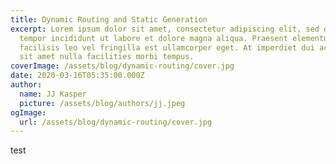 ```yaml
---
title: Dynamic Routing and Static Generation
excerpt: Lorem ipsum dolor sit amet, consectetur adipiscing elit, sed do eiusmod
  tempor incididunt ut labore et dolore magna aliqua. Praesent elementum
  facilisis leo vel fringilla est ullamcorper eget. At imperdiet dui accumsan
  sit amet nulla facilities morbi tempus.
coverImage: /assets/blog/dynamic-routing/cover.jpg
date: 2020-03-16T05:35:00.000Z
author:
  name: JJ Kasper
  picture: /assets/blog/authors/jj.jpeg
ogImage:
  url: /assets/blog/dynamic-routing/cover.jpg
---
```

test
